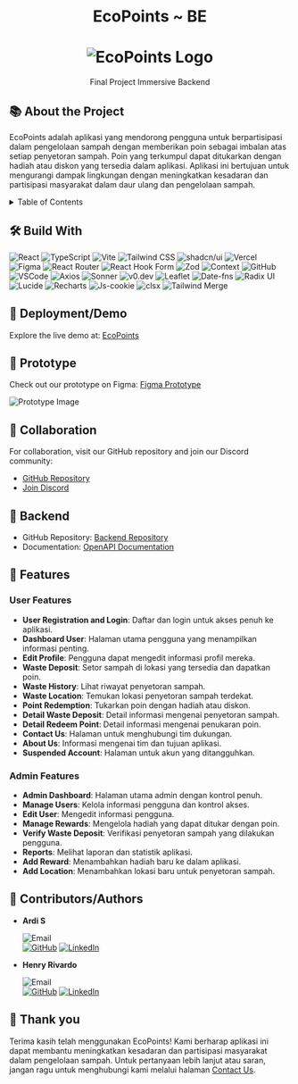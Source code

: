 <div align="center">

# **EcoPoints ~ BE**
# ![EcoPoints Logo](https://i.imgur.com/CWiIsPB.png)  

</div>

<div align="center">

Final Project Immersive Backend

</div>

## 📚 **About the Project**

EcoPoints adalah aplikasi yang mendorong pengguna untuk berpartisipasi dalam pengelolaan sampah dengan memberikan poin sebagai imbalan atas setiap penyetoran sampah. Poin yang terkumpul dapat ditukarkan dengan hadiah atau diskon yang tersedia dalam aplikasi. Aplikasi ini bertujuan untuk mengurangi dampak lingkungan dengan meningkatkan kesadaran dan partisipasi masyarakat dalam daur ulang dan pengelolaan sampah.

<details>
<summary>Table of Contents</summary>

- [About the Project](#-about-the-project)
- [Build With](#%EF%B8%8F-build-with)
- [Deployment/Demo](#-deploymentdemo)
- [Prototype](#-prototype)
- [Collaboration](#-collaboration)
- [Backend](#-backend)
- [Features](#-features)
- [Contributors/Authors](#-contributorsauthors)
- [Thank you](#-thank-you)

</details>

## 🛠️ **Build With**

![React](https://img.shields.io/badge/React-20232A?style=for-the-badge&logo=react&logoColor=61DAFB)
![TypeScript](https://img.shields.io/badge/TypeScript-3178C6?style=for-the-badge&logo=typescript&logoColor=white)
![Vite](https://img.shields.io/badge/Vite-646CFF?style=for-the-badge&logo=vite&logoColor=white)
![Tailwind CSS](https://img.shields.io/badge/Tailwind_CSS-38B2AC?style=for-the-badge&logo=tailwind-css&logoColor=white)
![shadcn/ui](https://img.shields.io/badge/shadcn/ui-6C63FF?style=for-the-badge&logo=shadcn)
![Vercel](https://img.shields.io/badge/Vercel-000000?style=for-the-badge&logo=vercel&logoColor=white)
![Figma](https://img.shields.io/badge/Figma-F24E1E?style=for-the-badge&logo=figma&logoColor=white)
![React Router](https://img.shields.io/badge/React_Router-CA4245?style=for-the-badge&logo=react-router&logoColor=white)
![React Hook Form](https://img.shields.io/badge/React_Hook_Form-EC5990?style=for-the-badge&logo=react-hook-form&logoColor=white)
![Zod](https://img.shields.io/badge/Zod-4C9A2A?style=for-the-badge&logo=zod&logoColor=white)
![Context](https://img.shields.io/badge/Context-FFCA28?style=for-the-badge&logo=react&logoColor=white)
![GitHub](https://img.shields.io/badge/GitHub-181717?style=for-the-badge&logo=github&logoColor=white)
![VSCode](https://img.shields.io/badge/VSCode-007ACC?style=for-the-badge&logo=visual-studio-code&logoColor=white)
![Axios](https://img.shields.io/badge/Axios-5A29E4?style=for-the-badge&logo=axios&logoColor=white)
![Sonner](https://img.shields.io/badge/Sonner-4E9BCD?style=for-the-badge&logo=sonarcloud&logoColor=white)
![v0.dev](https://img.shields.io/badge/v0.dev-4B32C3?style=for-the-badge&logo=v0&logoColor=white)
![Leaflet](https://img.shields.io/badge/Leaflet-199900?style=for-the-badge&logo=leaflet&logoColor=white)
![Date-fns](https://img.shields.io/badge/Date--fns-3C3C3C?style=for-the-badge&logo=date-fns&logoColor=white)
![Radix UI](https://img.shields.io/badge/Radix_UI-8B5CF6?style=for-the-badge&logo=radixui&logoColor=white)
![Lucide](https://img.shields.io/badge/Lucide-FFC857?style=for-the-badge&logo=lucide)
![Recharts](https://img.shields.io/badge/Recharts-008FF7?style=for-the-badge&logo=recharts&logoColor=white)
![Js-cookie](https://img.shields.io/badge/Js--cookie-3A3A3A?style=for-the-badge&logo=cookie&logoColor=white)
![clsx](https://img.shields.io/badge/clsx-333333?style=for-the-badge&logo=clsx&logoColor=white)
![Tailwind Merge](https://img.shields.io/badge/Tailwind_Merge-6EE7B7?style=for-the-badge&logo=tailwindcss&logoColor=white)

## 🚀 **Deployment/Demo**

Explore the live demo at: [EcoPoints](https://eco-point-ten.vercel.app/)

## 🎨 **Prototype**

Check out our prototype on Figma: [Figma Prototype](https://www.figma.com/design/rebRvBKkbC2D4aQVxfuBlY/Untitled?node-id=0-1&t=5yMGSHjHRHmdlVCD-1)

![Prototype Image](https://i.imgur.com/vrrr2fD.jpeg)

## 🤝 **Collaboration**

For collaboration, visit our GitHub repository and join our Discord community:

- [GitHub Repository](https://github.com/Eco-Points)
- [Join Discord](https://discord.gg/nDQax6Tu)

## 🔧 **Backend**

- GitHub Repository: [Backend Repository](https://github.com/Eco-Points/BE)
- Documentation: [OpenAPI Documentation](https://app.swaggerhub.com/apis-docs/TNLKFANS/EchoPoint/1.0.0)

## 🌟 **Features**

### User Features

- **User Registration and Login**: Daftar dan login untuk akses penuh ke aplikasi.
- **Dashboard User**: Halaman utama pengguna yang menampilkan informasi penting.
- **Edit Profile**: Pengguna dapat mengedit informasi profil mereka.
- **Waste Deposit**: Setor sampah di lokasi yang tersedia dan dapatkan poin.
- **Waste History**: Lihat riwayat penyetoran sampah.
- **Waste Location**: Temukan lokasi penyetoran sampah terdekat.
- **Point Redemption**: Tukarkan poin dengan hadiah atau diskon.
- **Detail Waste Deposit**: Detail informasi mengenai penyetoran sampah.
- **Detail Redeem Point**: Detail informasi mengenai penukaran poin.
- **Contact Us**: Halaman untuk menghubungi tim dukungan.
- **About Us**: Informasi mengenai tim dan tujuan aplikasi.
- **Suspended Account**: Halaman untuk akun yang ditangguhkan.

### Admin Features

- **Admin Dashboard**: Halaman utama admin dengan kontrol penuh.
- **Manage Users**: Kelola informasi pengguna dan kontrol akses.
- **Edit User**: Mengedit informasi pengguna.
- **Manage Rewards**: Mengelola hadiah yang dapat ditukar dengan poin.
- **Verify Waste Deposit**: Verifikasi penyetoran sampah yang dilakukan pengguna.
- **Reports**: Melihat laporan dan statistik aplikasi.
- **Add Reward**: Menambahkan hadiah baru ke dalam aplikasi.
- **Add Location**: Menambahkan lokasi baru untuk penyetoran sampah.

## 👥 **Contributors/Authors**

- **Ardi S**

  ![Email](https://img.shields.io/badge/Email-ardisa2711@gmail.com-informational?style=flat-square&logo=gmail)  
  [![GitHub](https://img.shields.io/badge/GitHub-Ardii2711-181717?style=flat-square&logo=github)](https://github.com/ardii2711)
  [![LinkedIn](https://img.shields.io/badge/LinkedIn-Ardii2711-blue?style=flat-square&logo=linkedin)](https://www.linkedin.com/in/ardii2711/)

- **Henry Rivardo**

  ![Email](https://img.shields.io/badge/Email-henrycarrer20@gmail.com-informational?style=flat-square&logo=gmail)  
  [![GitHub](https://img.shields.io/badge/GitHub-HenryRivardo07-181717?style=flat-square&logo=github)](https://github.com/HenryRivardo07)
  [![LinkedIn](https://img.shields.io/badge/LinkedIn-HenryRivardo-blue?style=flat-square&logo=linkedin)](https://www.linkedin.com/in/henry-rivardo-0b4a9131a/)

## 🙏 **Thank you**

Terima kasih telah menggunakan EcoPoints! Kami berharap aplikasi ini dapat membantu meningkatkan kesadaran dan partisipasi masyarakat dalam pengelolaan sampah. Untuk pertanyaan lebih lanjut atau saran, jangan ragu untuk menghubungi kami melalui halaman [Contact Us](https://eco-point-ten.vercel.app/contact).
